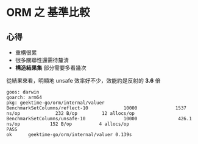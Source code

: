 # ORM 之 基準比較

## 心得

- 重構很累 
- 很多關聯性還需待釐清
- **構造結果集** 部分需要多看幾次

從結果來看，明顯地 unsafe 效率好不少，效能約是反射的 **3.6** 倍

```shell
goos: darwin
goarch: arm64
pkg: geektime-go/orm/internal/valuer
BenchmarkSetColumns/reflect-10             10000              1537 ns/op             232 B/op         12 allocs/op
BenchmarkSetColumns/unsafe-10              10000               426.1 ns/op           152 B/op          4 allocs/op
PASS
ok      geektime-go/orm/internal/valuer 0.139s

```